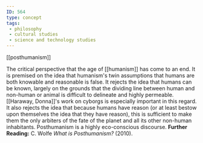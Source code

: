 ```yaml
---
ID: 564
type: concept
tags: 
 - philosophy
 - cultural studies
 - science and technology studies
---
```


[[posthumanism]]

 The critical
perspective that the age of
[[humanism]] has come to an
end. It is premised on the idea that humanism's twin assumptions that
humans are both knowable and reasonable is false. It rejects the idea
that humans can be known, largely on the grounds that the dividing line
between human and non-human or animal is difficult to delineate and
highly permeable. [[Haraway, Donna]]'s work on cyborgs
is especially important in this regard. It also rejects the idea that
because humans have reason (or at least bestow upon themselves the idea
that they have reason), this is sufficient to make them the only
arbiters of the fate of the planet and all its other non-human
inhabitants. Posthumanism is a highly eco-conscious discourse.
**Further Reading:** C. Wolfe *What is Posthumanism?* (2010).
